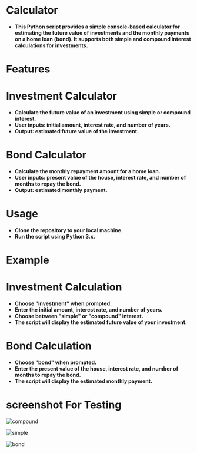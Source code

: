  # Calculator
 
- **This Python script provides a simple console-based calculator for estimating the future value of investments and the monthly payments on a home loan (bond). It supports both simple and compound interest calculations for investments.**

# Features

# Investment Calculator

- **Calculate the future value of an investment using simple or compound interest.**
- **User inputs: initial amount, interest rate, and number of years.**
- **Output: estimated future value of the investment.**
  
# Bond Calculator

- **Calculate the monthly repayment amount for a home loan.**
- **User inputs: present value of the house, interest rate, and number of months to repay the bond.**
- **Output: estimated monthly payment.**
  
# Usage
- **Clone the repository to your local machine.**
- **Run the script using Python 3.x.**

# Example

# Investment Calculation
- **Choose "investment" when prompted.**
- **Enter the initial amount, interest rate, and number of years.**
- **Choose between "simple" or "compound" interest.**
- **The script will display the estimated future value of your investment.**
  
# Bond Calculation

- **Choose "bond" when prompted.**
- **Enter the present value of the house, interest rate, and number of months to repay the bond.**
- **The script will display the estimated monthly payment.**

# screenshot For Testing


![compound](https://github.com/NgobeniSipho/Financial-Interest-Calculator-Python/assets/157616774/f4d38d15-b36b-445f-9a53-ff3240f98073)

![simple](https://github.com/NgobeniSipho/Financial-Interest-Calculator-Python/assets/157616774/6ed2c15d-916e-48a9-bab4-39e2895545e3)

![bond](https://github.com/NgobeniSipho/Financial-Interest-Calculator-Python/assets/157616774/96fcd4f2-40b0-4771-b229-73316e4cdfbc)
